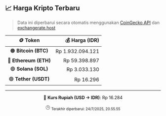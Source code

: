 

<!-- HARGA_KRIPTO -->
## 📈 Harga Kripto Terbaru

> Data ini diperbarui secara otomatis menggunakan [CoinGecko API](https://www.coingecko.com/) dan [exchangerate.host](https://exchangerate.host/)

<div align="center">

| 🪙 Token | 💰 Harga (IDR) |
|:------:|---------------:|
| 🟠 **Bitcoin (BTC)**   | Rp 1.932.094.121 |
| 🔵 **Ethereum (ETH)**  | Rp 59.398.897 |
| 🟣 **Solana (SOL)**    | Rp 3.033.130 |
| 🟢 **Tether (USDT)**   | Rp 16.296 |

---

💱 **Kurs Rupiah (USD → IDR)**: Rp 16.284

🕒 <sub>Terakhir diperbarui: 24/7/2025, 20.55.55</sub>

</div>
<!-- /HARGA_KRIPTO -->